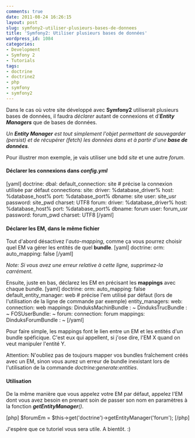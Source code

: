 ```yaml
---
comments: true
date: 2011-08-24 16:26:15
layout: post
slug: symfony2-utiliser-plusieurs-bases-de-donnees
title: 'Symfony2: Utiliser plusieurs bases de données'
wordpress_id: 1084
categories:
- Development
- Symfony 2
- Tutorials
tags:
- doctrine
- doctrine2
- php
- symfony
- symfony2
---
```


Dans le cas où votre site développé avec **Symfony2** utiliserait plusieurs bases de données, il faudra _déclarer_ autant de connexions et d'_**Entity Managers**_ que de bases de données. 

_Un **Entity Manager** est tout simplement l'objet permettant de sauvegarder (persist) et de récupérer (fetch) les données dans et à partir d'une **base de données**._


Pour illustrer mon exemple, je vais utiliser une bdd _site_ et une autre _forum_. 



#### Déclarer les connexions dans _**config.yml**_


[yaml]
doctrine:
  dbal:
    default_connection: site # précise la connexion utilisée par défaut
    connections:
      site:
        driver:   %database_driver%
        host:     %database_host%
        port:     %database_port%
        dbname:   site
        user:     site_usr
        password: site_pwd
        charset:  UTF8
      forum:
        driver:   %database_driver%
        host:     %database_host%
        port:     %database_port%
        dbname:   forum
        user:     forum_usr
        password: forum_pwd
        charset:  UTF8
[/yaml]



#### Déclarer les EM, dans le même fichier


Tout d'abord désactivez l'_auto-mapping_, comme ça vous pourrez choisir quel EM va gérer les entités de quel **bundle**. 
[yaml]
doctrine:
  orm:
    auto_mapping: false
[/yaml]

_Note: Si vous avez une erreur relative à cette ligne, supprimez-la carrément._

Ensuite, juste en bas, déclarez les EM en précisant les **mappings** avec chaque bundle. 
[yaml]
doctrine:
  orm:
    auto_mapping: false
    default_entity_manager: web # précise l'em utilisé par défaut (lors de l'utilisation de la ligne de commande par exemple)
    entity_managers:
      web:
        connection: web
        mappings: 
          DinduksMachinBundle : ~
          DinduksTrucBundle : ~
          FOSUserBundle: ~
      forum:
        connection: forum
        mappings:
          DinduksForumBundle : ~
[/yaml]

Pour faire simple, les mappings font le lien entre un EM et les entités d'un bundle spéficique. C'est eux qui appellent, si j'ose dire, l'EM X quand on veut manipuler l'entité Y.

Attention: N'oubliez pas de toujours mapper vos bundles fraîchement créés avec un EM, sinon vous aurez un erreur de bundle inexistant lors de l'utilisation de la commande _doctrine:generate:entities_.



#### Utilisation


De la même manière que vous appelez votre EM par défaut, appelez l'EM dont vous avez besoin en prenant soin de passer son nom en paramètres à la fonction _**getEntityManager**()_.

[php]
$forumEm = $this->get('doctrine')->getEntityManager('forum');
[/php]



J'espère que ce tutoriel vous sera utile. A bientôt. :)
